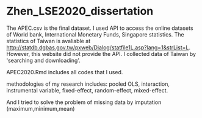 # Zhen_LSE2020_dissertation
The APEC.csv is the final dataset. I used API to access the online datasets of World bank, International Monetary Funds, Singapore statistics. The statistics of Taiwan is avaliable at http://statdb.dgbas.gov.tw/pxweb/Dialog/statfile1L.asp?lang=1&strList=L. However, this website did not provide the API. I collected data of Taiwan by 'searching and downloading'.

APEC2020.Rmd includes all codes that I used.

methodologies of my research includes: pooled OLS, interaction, instrumental variable, fixed-effect, random-effect, mixed-effect.

And I tried to solve the problem of missing data by imputation (maximum,minimum,mean)
